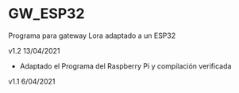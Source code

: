 # GW_ESP32
 Programa para gateway Lora adaptado a un ESP32

v1.2 13/04/2021
- Adaptado el Programa del Raspberry Pi y compilación verificada

v1.1 6/04/2021
